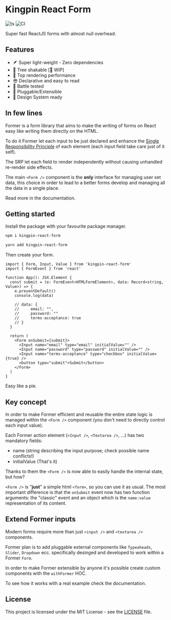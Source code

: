 # Kingpin React Form

![ts](https://badgen.net/badge/-/TypeScript/blue?icon=typescript&label)
![CI](https://github.com/Valerioageno/former/actions/workflows/main.yml/badge.svg)

Super fast ReactJS forms with almost null overhead.

## Features

- 🪶 Super light-weight - Zero dependencies
- 🌲 Tree shakable [🚧 WIP]
- 🎯 Top rendering performance
- 😎 Declarative and easy to read
- 🔫 Battle tested
- 🔌 Pluggable/Extensible
- 🔖 Design System ready

## In few lines

Former is a form library that aims to make the writing of forms on React easy like writing them directly
on the HTML.

To do it Former let each input to be just declared and enhance the [Single
Responsibility Principle](https://en.wikipedia.org/wiki/Single-responsibility_principle)
of each element (each input field take care just of it self).

The SRP let each field to render independently without causing unhandled re-render side effects.

The main `<Form />` component is the **only** interface for managing user set data, this choice in order to
lead to a better forms develop and managing all the data in a single place.

Read more in the documentation.

## Getting started

Install the package with your favourite package manager.

```bash
npm i kingpin-react-form
```

```bash
yarn add kingpin-react-form
```

Then create your form.

```tsx
import { Form, Input, Value } from 'kingpin-react-form'
import { FormEvent } from 'react'

function App(): JSX.Element {
  const submit = (e: FormEvent<HTMLFormElement>, data: Record<string, Value>) => {
    e.preventDefault()
    console.log(data)

    // data: {
    //     email: "",
    //     password: ""
    //     terms-acceptance: true
    // }
  }

  return (
    <Form onSubmit={submit}>
      <Input name="email" type="email" initialValue="" />
      <Input name="password" type="password" initialValue="" />
      <Input name="terms-acceptance" type="checkbox" initialValue={true} />
      <button type="submit">Submit</button>
    </Form>
  )
}
```

Easy like a pie.

## Key concept

In order to make Former efficient and reusable the entire state logic is managed
within the `<Form />` component (you don't need to directly control each input value).

Each Former action element (`<Input />`, `<Textarea />`, ...) has two mandatory fields:

- name (string describing the input purpose; check possible name conflicts!)
- initialValue (That's it)

Thanks to them the `<Form />` is now able to easily handle the internal state, but how?

`<Form />` is "**just**" a simple html `<form>`, so you can use it as usual. The most important
difference is that the `onSubmit` event now has two function arguments: the "classic" event and an object
which is the `name:value` representation of its content.

## Extend Former inputs

Modern forms require more than just `<input />` and `<textarea />` components.

Former plan is to add pluggable external components like `Typeaheads`, `Slider`, `Dropdown` ecc.
specifically desinged and developed to work within a Former `Form`.

In order to make Former extensible by anyone it's possible create custom
components with the `withFormer` HOC.

To see how it works with a real example check the documentation.

## License

This project is licensed under the MIT License - see the
[LICENSE](https://github.com/Valerioageno/former/blob/main/LICENSE) file.
